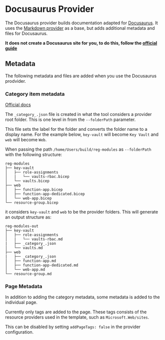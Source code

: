 # Docusaurus Provider

The Docusaurus provider builds documentation adapted for [Docusaurus](https://docusaurus.io/). It uses the [Markdown provider](./markdown-provider.md) as a base, but adds additional metadata and files for Docusaurus.

**It does not create a Docusaurus site for you, to do this, follow the [official guide](https://docusaurus.io/docs/installation)**

## Metadata

The following metadata and files are added when you use the Docusaurus prodvider.

### Category item metadata

[Official docs](https://docusaurus.io/docs/sidebar/autogenerated#category-item-metadata)

The `_category_.json` file is created in what the tool considers a provider root folder. This is one level in from the `--folderPath` parameter.

This file sets the label for the folder and converts the folder name to a display name. For the example below, `key-vault` will become `Key Vault` and `web` will become `Web`.

When passing the path `/home/Users/build/reg-modules` as `--folderPath` with the following structure:

```
reg-modules
├── key-vault
│   ├── role-assignments
│   |   └── vaults-rbac.bicep
│   └── vaults.bicep
├── web
│   ├── function-app.bicep
│   ├── function-app-dedicated.bicep
│   └── web-app.bicep
└── resource-group.bicep
```

it considers `key-vault` and `web` to be the provider folders. This will generate an output structure as:

```
reg-modules-out
├── key-vault
│   ├── role-assignments
│   |   └── vaults-rbac.md
|   ├── _category_.json
│   └── vaults.md
├── web
|   ├── _category_.json
│   ├── function-app.md
│   ├── function-app-dedicated.md
│   └── web-app.md
└── resource-group.md
```

### Page Metadata

In addition to adding the category metadata, some metadata is added to the individual page.

Currently only tags are added to the page. These tags consists of the resource providers used in the template, such as `Microsoft.Web/sites`.

This can be disabled by setting `addPageTags: false` in the provider configuration.
